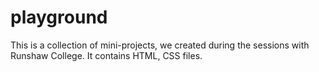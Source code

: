 # playground
This is a collection of mini-projects, we created during the sessions with Runshaw College. It contains HTML, CSS files. 
